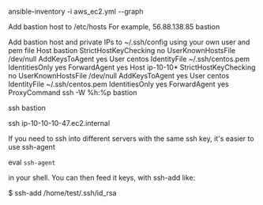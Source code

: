 ansible-inventory -i aws_ec2.yml --graph

Add bastion host to /etc/hosts
For example, 
56.88.138.85 bastion

Add bastion host and private IPs to ~/.ssh/config using your own user and pem file
Host bastion
    StrictHostKeyChecking no
    UserKnownHostsFile /dev/null
    AddKeysToAgent yes
    User centos
    IdentityFile ~/.ssh/centos.pem
    IdentitiesOnly yes
    ForwardAgent yes
Host ip-10-10*
    StrictHostKeyChecking no
    UserKnownHostsFile /dev/null
    AddKeysToAgent yes
    User centos
    IdentityFile ~/.ssh/centos.pem
    IdentitiesOnly yes
    ForwardAgent yes
    ProxyCommand ssh -W %h:%p bastion

ssh bastion

ssh ip-10-10-10-47.ec2.internal

If you need to ssh into different servers with the same ssh key, it's easier to use ssh-agent

eval `ssh-agent`

in your shell. You can then feed it keys, with ssh-add like:

$ ssh-add /home/test/.ssh/id_rsa
